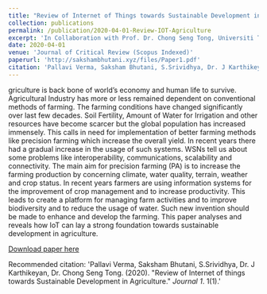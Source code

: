 ```yaml
---
title: "Review of Internet of Things towards Sustainable Development in Agriculture"
collection: publications
permalink: /publication/2020-04-01-Review-IOT-Agriculture
excerpt: 'In Collaboration with Prof. Dr. Chong Seng Tong, Universiti Tenaga Nasional (UNITEN), Malaysia.'
date: 2020-04-01
venue: 'Journal of Critical Review (Scopus Indexed)'
paperurl: 'http://sakshambhutani.xyz/files/Paper1.pdf'
citation: 'Pallavi Verma, Saksham Bhutani, S.Srividhya, Dr. J Karthikeyan, Dr. Chong Seng Tong. (2020). &quot;Review of Internet of things towards Sustainable Development in Agriculture.&quot; <i>Journal 1</i>. 1(1).'
---
```

griculture is back bone of world’s economy and human life to survive. Agricultural Industry  has more or  less  remained  dependent  on conventional  methods  of  farming.  The  farming  conditions  have  changed  significantly  over  last  few  decades.  Soil  Fertility,  Amount  of Water for Irrigation and other resources have become scarcer but the global population has increased immensely. This calls in need for implementation  of  better  farming  methods  like  precision  farming  which  increase  the  overall  yield.  In  recent  years  there  had  a gradual increase  in  the  usage  of  such  systems.  WSNs  tell  us  about  some  problems  like  interoperability,  communications,  scalability and connectivity. The main aim for precision farming (PA) is to increase the farming production by concerning climate, water quality, terrain, weather  and  crop  status.    In  recent  years  farmers  are  using  information  systems  for  the  improvement  of  crop  management  and  to increase productivity. This leads to create a platform for managing farm activities and to improve biodiversity and to reduce the usage of water. Such new invention should be made to enhance and develop the farming. This paper analyses and reveals how IoT can lay a strong foundation towards sustainable development in agriculture.  


[Download paper here](http://sakshambhutani.xyz/files/Paper1.pdf)

Recommended citation: 'Pallavi Verma, Saksham Bhutani, S.Srividhya, Dr. J Karthikeyan, Dr. Chong Seng Tong. (2020). &quot;Review of Internet of things towards Sustainable Development in Agriculture.&quot; <i>Journal 1</i>. 1(1).'